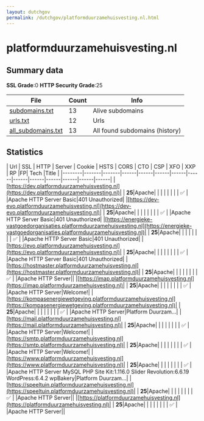 ```yaml
---
layout: dutchgov
permalink: /dutchgov/platformduurzamehuisvesting.nl.html
---
```



# platformduurzamehuisvesting.nl
## Summary data


**SSL Grade**:0
**HTTP Security Grade**:25


| File       | Count | Info |
|------------|-------|------|
|[subdomains.txt](/data/platformduurzamehuisvesting.nl/subdomains.txt)|13|Alive subdomains|
|[urls.txt](/data/platformduurzamehuisvesting.nl/urls.txt)|12|Urls|
|[all_subdomains.txt](/data/platformduurzamehuisvesting.nl/all_subdomains.txt)|13|All found subdomains (history)|


## Statistics


| Url | SSL | HTTP | Server | Cookie | HSTS | CORS | CTO | CSP | XFO | XXP | RP |FP| Tech |Title |
|--------|-------|-------|------|------|------|------|------|------|------|------|------|------|------|
|[https://dev.platformduurzamehuisvesting.nl](https://dev.platformduurzamehuisvesting.nl)| | **25**|Apache| | | | | | | | :white_check_mark: | |Apache HTTP Server Basic|401 Unauthorized|
|[https://dev-evo.platformduurzamehuisvesting.nl](https://dev-evo.platformduurzamehuisvesting.nl)| | **25**|Apache| | | | | | | | :white_check_mark: | |Apache HTTP Server Basic|401 Unauthorized|
|[https://energieke-vastgoedorganisaties.platformduurzamehuisvesting.nl](https://energieke-vastgoedorganisaties.platformduurzamehuisvesting.nl)| | **25**|Apache| | | | | | | | :white_check_mark: | |Apache HTTP Server Basic|401 Unauthorized|
|[https://evo.platformduurzamehuisvesting.nl](https://evo.platformduurzamehuisvesting.nl)| | **25**|Apache| | | | | | | | :white_check_mark: | |Apache HTTP Server Basic|401 Unauthorized|
|[https://hostmaster.platformduurzamehuisvesting.nl](https://hostmaster.platformduurzamehuisvesting.nl)| | **25**|Apache| | | | | | | | :white_check_mark: | |Apache HTTP Server||
|[https://imap.platformduurzamehuisvesting.nl](https://imap.platformduurzamehuisvesting.nl)| | **25**|Apache| | | | | | | | :white_check_mark: | |Apache HTTP Server|Welcome!|
|[https://kompasenergiewetgeving.platformduurzamehuisvesting.nl](https://kompasenergiewetgeving.platformduurzamehuisvesting.nl)| | **25**|Apache| | | | | | | | :white_check_mark: | |Apache HTTP Server|Platform Duurzam...|
|[https://mail.platformduurzamehuisvesting.nl](https://mail.platformduurzamehuisvesting.nl)| | **25**|Apache| | | | | | | | :white_check_mark: | |Apache HTTP Server|Welcome!|
|[https://smtp.platformduurzamehuisvesting.nl](https://smtp.platformduurzamehuisvesting.nl)| | **25**|Apache| | | | | | | | :white_check_mark: | |Apache HTTP Server|Welcome!|
|[https://www.platformduurzamehuisvesting.nl](https://www.platformduurzamehuisvesting.nl)| | **25**|Apache| | | | | | | | :white_check_mark: | |Apache HTTP Server MySQL PHP Site Kit:1.116.0 Slider Revolution:6.6.19 WordPress:6.4.2 wpBakery|Platform Duurzam...|
|[https://speeltuin.platformduurzamehuisvesting.nl](https://speeltuin.platformduurzamehuisvesting.nl)| | **25**|Apache| | | | | | | | :white_check_mark: | |Apache HTTP Server||
|[https://platformduurzamehuisvesting.nl](https://platformduurzamehuisvesting.nl)| | **25**|Apache| | | | | | | | :white_check_mark: | |Apache HTTP Server||